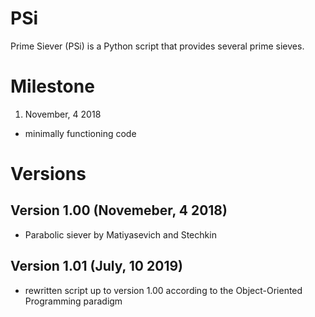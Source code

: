 # PSi

Prime Siever (PSi) is a Python script that provides several prime sieves.

# Milestone

1. November, 4 2018
  - minimally functioning code
  
# Versions

## Version 1.00 (Novemeber, 4 2018)
- Parabolic siever by Matiyasevich and Stechkin
## Version 1.01 (July, 10 2019)
- rewritten script up to version 1.00 according to the Object-Oriented Programming paradigm
